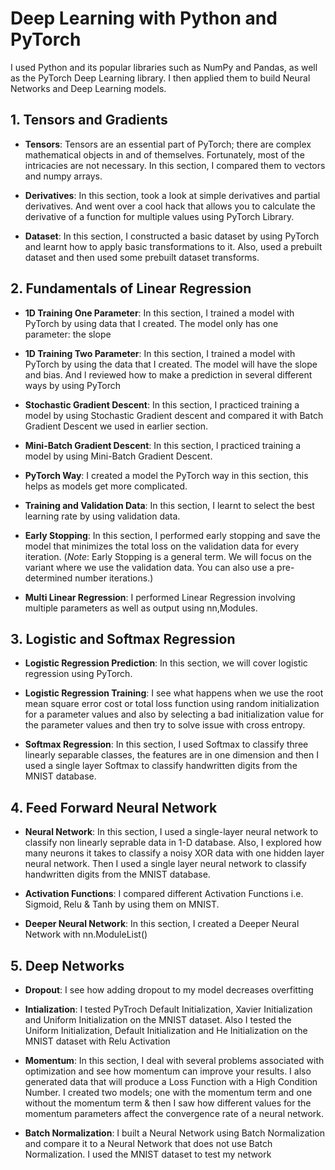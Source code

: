 # Deep Learning with Python and PyTorch
I used Python and its popular libraries such as NumPy and Pandas, as well as the PyTorch Deep Learning library. I then applied them to build Neural Networks and Deep Learning models.

## 1. Tensors and Gradients
- **Tensors**: Tensors are an essential part of PyTorch; there are complex mathematical objects in and of themselves. Fortunately, most of the intricacies are not necessary. In this section, I compared them to vectors and numpy arrays.

- **Derivatives**: In this section, took a look at simple derivatives and partial derivatives. And went over a cool hack that allows you to calculate the derivative of a function for multiple values using PyTorch Library.

- **Dataset**: In this section, I constructed a basic dataset by using PyTorch and learnt how to apply basic transformations to it. Also, used a prebuilt dataset and then used some prebuilt dataset transforms.

## 2. Fundamentals of Linear Regression
- **1D Training One Parameter**: In this section, I trained a model with PyTorch by using data that I created. The model only has one parameter: the slope

- **1D Training Two Parameter**: In this section, I trained a model with PyTorch by using the data that I created. The model will have the slope and bias. And l reviewed how to make a prediction in several different ways by using PyTorch

- **Stochastic Gradient Descent**: In this section, I practiced training a model by using Stochastic Gradient descent and compared it with Batch Gradient Descent we used in earlier section.

- **Mini-Batch Gradient Descent**: In this section, l practiced training a model by using Mini-Batch Gradient Descent.

- **PyTorch Way**: I created a model the PyTorch way in this section, this helps as models get more complicated.

- **Training and Validation Data**: In this section, I learnt to select the best learning rate by using validation data.

- **Early Stopping**: In this section, I performed early stopping and save the model that minimizes the total loss on the validation data for every iteration. (*Note*: Early Stopping is a general term. We will focus on the variant where we use the validation data. You can also use a pre-determined number iterations.)

- **Multi Linear Regression**: I performed Linear Regression involving multiple parameters as well as output using nn,Modules.

## 3. Logistic and Softmax Regression
- **Logistic Regression Prediction**: In this section, we will cover logistic regression using PyTorch.

- **Logistic Regression Training**: I see what happens when we use the root mean square error cost or total loss function using random initialization for a parameter values and also by selecting a bad initialization value for the parameter values and then try to solve issue with cross entropy.

- **Softmax Regression**: In this section, I used Softmax to classify three linearly separable classes, the features are in one dimension and then I used a single layer Softmax to classify handwritten digits from the MNIST database.

## 4. Feed Forward Neural Network
- **Neural Network**: In this section, I used a single-layer neural network to classify non linearly seprable data in 1-D database. Also, I explored how many neurons it takes to classify a noisy XOR data with one hidden layer neural network. Then I used a single layer neural network to classify handwritten digits from the MNIST database.

- **Activation Functions**: I compared different Activation Functions i.e. Sigmoid, Relu & Tanh by using them on MNIST.

- **Deeper Neural Network**: In this section, I created a Deeper Neural Network with nn.ModuleList()

## 5. Deep Networks
- **Dropout**: I see how adding dropout to my model decreases overfitting

- **Intialization**: I tested PyTroch Default Initialization, Xavier Initialization and Uniform Initialization on the MNIST dataset. Also I tested the Uniform Initialization, Default Initialization and He Initialization on the MNIST dataset with Relu Activation

- **Momentum**: In this section, I deal with several problems associated with optimization and see how momentum can improve your results. I also generated data that will produce a Loss Function with a High Condition Number. I created two models; one with the momentum term and one without the momentum term & then I saw how different values for the momentum parameters affect the convergence rate of a neural network.

- **Batch Normalization**: I built a Neural Network using Batch Normalization and compare it to a Neural Network that does not use Batch Normalization. I used the MNIST dataset to test my network
